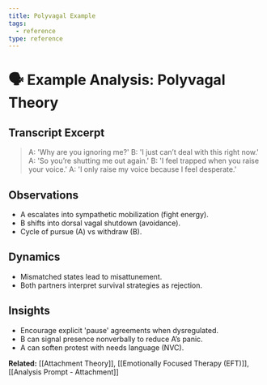 ```yaml
---
title: Polyvagal Example
tags:
  - reference
type: reference
---
```


<!-- @format -->

# 🗣 Example Analysis: Polyvagal Theory

## Transcript Excerpt

> A: 'Why are you ignoring me?'
> B: 'I just can’t deal with this right now.'
> A: 'So you’re shutting me out again.'
> B: 'I feel trapped when you raise your voice.'
> A: 'I only raise my voice because I feel desperate.'

## Observations

- A escalates into sympathetic mobilization (fight energy).
- B shifts into dorsal vagal shutdown (avoidance).
- Cycle of pursue (A) vs withdraw (B).

## Dynamics

- Mismatched states lead to misattunement.
- Both partners interpret survival strategies as rejection.

## Insights

- Encourage explicit 'pause' agreements when dysregulated.
- B can signal presence nonverbally to reduce A’s panic.
- A can soften protest with needs language (NVC).

**Related:** [[Attachment Theory]], [[Emotionally Focused Therapy (EFT)]], [[Analysis Prompt - Attachment]]
